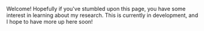 Welcome! Hopefully if you've stumbled upon this page, you have some interest in learning about my research. This is currently in development, and I hope to have more up here soon!
